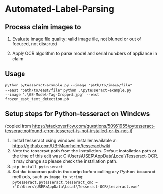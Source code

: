# Automated-Label-Parsing

## Process claim images to

1) Evaluate image file quality: valid image file, not blurred or out of focused, not distorted

2) Apply OCR algorithm to parse model and serial numbers of appliance in claim

## Usage
<code>python pytesseract-example.py --image "path/to/image/file" --east "path/to/east/file"</code>
<code>python .\pytesseract-example.py --image '.\GE-Model-Tag-Cropped.jpg' --east frozen_east_text_detection.pb</code>


## Setup steps for Python-tesseract on Windows
(copied from https://stackoverflow.com/questions/50951955/pytesseract-tesseractnotfound-error-tesseract-is-not-installed-or-its-not-i)
1) Install tesseract using windows installer available at: https://github.com/UB-Mannheim/tesseract/wiki
2) Note the tesseract path from the installation. Default installation path at the time of this edit was: C:\Users\USER\AppData\Local\Tesseract-OCR. It may change so please check the installation path.
3) <code>pip install pytesseract</code>
4) Set the tesseract path in the script before calling any Python-tesseract methods, such as <code>image_to_string</code>:
<code>pytesseract.pytesseract.tesseract_cmd = r'C:\Users\USER\AppData\Local\Tesseract-OCR\tesseract.exe'</code>
